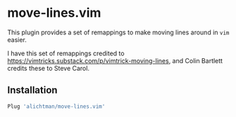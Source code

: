 # move-lines.vim

This plugin provides a set of remappings to make moving lines around in `vim` easier.

I have this set of remappings credited to https://vimtricks.substack.com/p/vimtrick-moving-lines, and Colin Bartlett credits these to Steve Carol.


## Installation

```bash
Plug 'alichtman/move-lines.vim'
```
